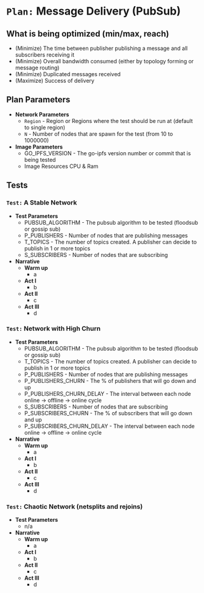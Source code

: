 # `Plan:` Message Delivery (PubSub)

## What is being optimized (min/max, reach)

- (Minimize) The time between publisher publishing a message and all subscribers receiving it
- (Minimize) Overall bandwidth consumed (either by topology forming or message routing)
- (Minimize) Duplicated messages received
- (Maximize) Success of delivery

## Plan Parameters

- **Network Parameters**
  - `Region` - Region or Regions where the test should be run at (default to single region)
  - `N` - Number of nodes that are spawn for the test (from 10 to 1000000)
- **Image Parameters**
  - GO_IPFS_VERSION - The go-ipfs version number or commit that is being tested
  - Image Resources CPU & Ram

## Tests

### `Test:` A Stable Network

- **Test Parameters**
  - PUBSUB_ALGORITHM - The pubsub algorithm to be tested (floodsub or gossip sub)
  - P_PUBLISHERS - Number of nodes that are publishing messages
  - T_TOPICS - The number of topics created. A publisher can decide to publish in 1 or more topics
  - S_SUBSCRIBERS - Number of nodes that are subscribing 
- **Narrative**
  - **Warm up**
    - a
  - **Act I**
    - b
  - **Act II**
    - c
  - **Act III**
    - d

### `Test:` Network with High Churn

- **Test Parameters**
  - PUBSUB_ALGORITHM - The pubsub algorithm to be tested (floodsub or gossip sub)
  - T_TOPICS - The number of topics created. A publisher can decide to publish in 1 or more topics
  - P_PUBLISHERS - Number of nodes that are publishing messages
  - P_PUBLISHERS_CHURN - The % of publishers that will go down and up
  - P_PUBLISHERS_CHURN_DELAY - The interval between each node online -> offline -> online cycle
  - S_SUBSCRIBERS - Number of nodes that are subscribing 
  - P_SUBSCRIBERS_CHURN - The % of subscribers that will go down and up
  - P_SUBSCRIBERS_CHURN_DELAY - The interval between each node online -> offline -> online cycle
- **Narrative**
  - **Warm up**
    - a
  - **Act I**
    - b
  - **Act II**
    - c
  - **Act III**
    - d


### `Test:` Chaotic Network (netsplits and rejoins)

- **Test Parameters**
  - n/a
- **Narrative**
  - **Warm up**
    - a
  - **Act I**
    - b
  - **Act II**
    - c
  - **Act III**
    - d
